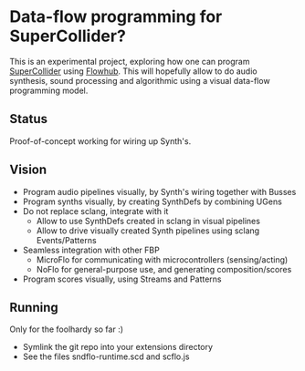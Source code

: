 Data-flow programming for SuperCollider?
========================================
This is an experimental project, exploring how one
can program [SuperCollider](http://supercollider.sourceforge.net) using
[Flowhub](http://flowhub.io). This will hopefully allow to do
audio synthesis, sound processing and algorithmic using a visual data-flow
programming model.

Status
------
Proof-of-concept working for wiring up Synth's.


Vision
---------
* Program audio pipelines visually, by Synth's wiring together with Busses
* Program synths visually, by creating SynthDefs by combining UGens
* Do not replace sclang, integrate with it
    * Allow to use SynthDefs created in sclang in visual pipelines
    * Allow to drive visually created Synth pipelines using sclang Events/Patterns
* Seamless integration with other FBP
    * MicroFlo for communicating with microcontrollers (sensing/acting)
    * NoFlo for general-purpose use, and generating composition/scores
* Program scores visually, using Streams and Patterns


Running
--------
Only for the foolhardy so far :)

* Symlink the git repo into your extensions directory
* See the files sndflo-runtime.scd and scflo.js
